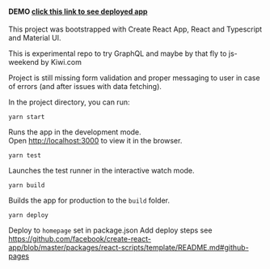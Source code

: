 #### DEMO [click this link to see deployed app](https://lspdv.github.io/that-graphql-hype-kiwi)

This project was bootstrapped with Create React App, React and Typescript and Material UI.

This is experimental repo to try GraphQL and maybe by that fly to js-weekend by Kiwi.com

Project is still missing form validation and proper messaging to user in case of errors (and after issues with data fetching).

In the project directory, you can run:

`yarn start`

Runs the app in the development mode.<br>
Open [http://localhost:3000](http://localhost:3000) to view it in the browser.


`yarn test`

Launches the test runner in the interactive watch mode.<br>


`yarn build`

Builds the app for production to the `build` folder.<br>

`yarn deploy`

Deploy to `homepage` set in package.json
Add deploy steps see https://github.com/facebook/create-react-app/blob/master/packages/react-scripts/template/README.md#github-pages
